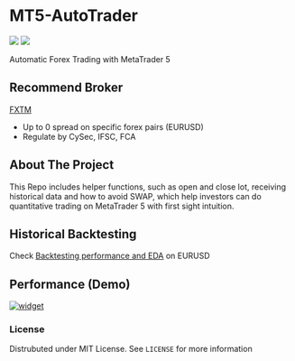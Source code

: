 # MT5-AutoTrader
<p>
	<img src="https://img.shields.io/badge/-python-61DAFB?logo=python">
	<img src="https://img.shields.io/github/license/WeiTaKuan/MT5-AutoTrader">
</p>
Automatic Forex Trading with MetaTrader 5

## Recommend Broker
[FXTM](http://www.forextime.com/register/open-account?raf=fa060479)
- Up to 0 spread on specific forex pairs (EURUSD)
- Regulate by CySec, IFSC, FCA

<!-- ABOUT THE PROJECT -->
## About The Project
This Repo includes helper functions, such as open and close lot, receiving historical data and how to avoid SWAP, which help investors can do quantitative trading on MetaTrader 5 with first sight intuition.

## Historical Backtesting
Check [Backtesting performance and EDA](https://github.com/WeiTaKuan/MT5-AutoTrader/blob/main/EDA/Forex_Backtesting.ipynb) on EURUSD

## Performance (Demo)
<a href="https://www.myfxbook.com/members/max1758/zenbot/9166216"><img alt="widget" src="https://widgets.myfxbook.com/widgets/9166216/large.jpg"/></a>




### License
Distrubuted under MIT License. See `LICENSE` for more information


